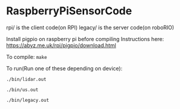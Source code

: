 # RaspberryPiSensorCode
rpi/ is the client code(on RPI)
legacy/ is the server code(on roboRIO)

Install pigpio on raspberry pi before compiling
Instructions here: https://abyz.me.uk/rpi/pigpio/download.html

To compile:
`make`

To run(Run one of these depending on device):

`./bin/lidar.out`

`./bin/us.out`

`./bin/legacy.out`

